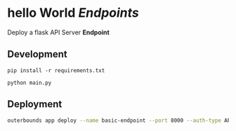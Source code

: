 # hello World *Endpoints*

Deploy a flask API Server **Endpoint**

## Development
```
pip install -r requirements.txt
```

```
python main.py
```

## Deployment

```sh
outerbounds app deploy --name basic-endpoint --port 8000 --auth-type API -- python main.py
```